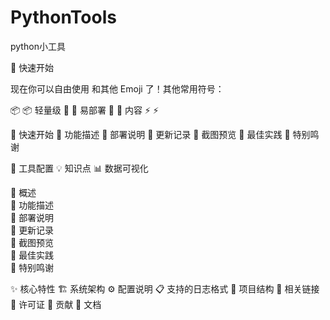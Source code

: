 # PythonTools
python小工具



:rocket: 快速开始



现在你可以自由使用  和其他 Emoji 了！其他常用符号：

📦 :package:  轻量级
🔧 :wrench:  易部署
📄 :page_facing_up: 内容
⚡️ :zap: 


:rocket: 快速开始
:rainbow: 功能描述
:floppy_disk: 部署说明
:pushpin: 更新记录
:art: 截图预览
:1st_place_medal: 最佳实践
:sparkling_heart: 特别鸣谢

:wrench: 工具配置
:bulb: 知识点
:bar_chart: 数据可视化


🚀 概述  
🌈 功能描述  
💾 部署说明  
📌 更新记录  
🎨 截图预览  
🥇 最佳实践  
💖 特别鸣谢


✨ 核心特性
🏗️ 系统架构
⚙️ 配置说明
📋 支持的日志格式
📁 项目结构
🔗 相关链接
📄 许可证
🤝 贡献
📖 文档

